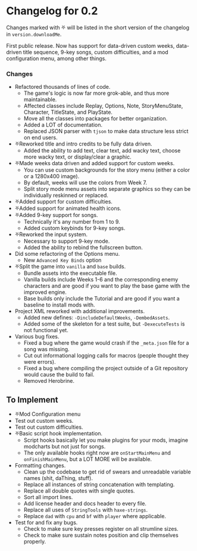 # Changelog for 0.2

Changes marked with ⛧ will be listed in the short version of the changelog in `version.downloadMe`.

First public release. Now has support for data-driven custom weeks, data-driven title sequence, 9-key songs, custom difficulties, and a mod configuration menu, among other things.

### Changes
- Refactored thousands of lines of code.
  - The game's logic is now far more grok-able, and thus more maintainable.
  - Affected classes include Replay, Options, Note, StoryMenuState, Character, TitleState, and PlayState.
  - Move all the classes into packages for better organization.
  - Added a LOT of documentation.
  - Replaced JSON parser with `tjson` to make data structure less strict on end users.
- ⛧Reworked title and intro credits to be fully data driven.
  - Added the ability to add text, clear text, add wacky text, choose more wacky text, or display/clear a graphic.
- ⛧Made weeks data driven and added support for custom weeks.
  - You can use custom backgrounds for the story menu (either a color or a 1280x400 image).
  - By default, weeks will use the colors from Week 7.
  - Split story mode menu assets into separate graphics so they can be individually reskinned or replaced.
- ⛧Added support for custom difficulties.
- ⛧Added support for animated health icons.
- ⛧Added 9-key support for songs.
  - Technically it's any number from 1 to 9.
  - Added custom keybinds for 9-key songs.
- ⛧Reworked the input system.
  - Necessary to support 9-key mode.
  - Added the ability to rebind the fullscreen button.
- Did some refactoring of the Options menu.
  - New `Advanced Key Binds` option
- ⛧Split the game into `vanilla` and `base` builds.
  - Bundle assets into the executable file.
  - Vanilla builds include Weeks 1-6 and the corresponding enemy characters and are good if you want to play the base game with the improved engine.
  - Base builds only include the Tutorial and are good if you want a baseline to install mods with.
- Project XML reworked with additional improvements.
  - Added new defines: `-DincludeDefaultWeeks`, `-DembedAssets`.
  - Added some of the skeleton for a test suite, but `-DexecuteTests` is not functional yet.
- Various bug fixes.
  - Fixed a bug where the game would crash if the `_meta.json` file for a song was missing.
  - Cut out informational logging calls for macros (people thought they were errors).
  - Fixed a bug where compiling the project outside of a Git repository would cause the build to fail.
  - Removed Herobrine.


## To Implement

- ⛧Mod Configuration menu
- Test out custom weeks.
- Test out custom difficulties.
- ⛧Basic script hook implementation.
  - Script hooks basically let you make plugins for your mods, imagine modcharts but not just for songs.
  - The only available hooks right now are `onStartMainMenu` and `onFinishMainMenu`, but a LOT MORE will be available.
- Formatting changes.
  - Clean up the codebase to get rid of swears and unreadable variable names (shit, daThing, stuff).
  - Replace all instances of string concatenation with templating.
  - Replace all double quotes with single quotes.
  - Sort all import lines.
  - Add license header and docs header to every file.
  - Replace all uses of `StringTools` with `haxe-strings`.
  - Replace `dad` with `cpu` and `bf` with `player` where applicable.
- Test for and fix any bugs.
  - Check to make sure key presses register on all strumline sizes.
  - Check to make sure sustain notes position and clip themselves properly.